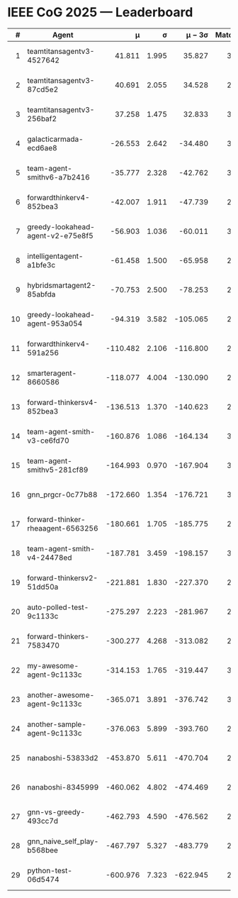 # IEEE CoG 2025 — Leaderboard

| # | Agent | μ | σ | μ − 3σ | Matches | Updated |
|---:|---|---:|---:|---:|---:|---|
| 1 | teamtitansagentv3-4527642 | 41.811 | 1.995 | 35.827 | 3280 | 2025-08-18 11:52 |
| 2 | teamtitansagentv3-87cd5e2 | 40.691 | 2.055 | 34.528 | 2892 | 2025-08-18 11:52 |
| 3 | teamtitansagentv3-256baf2 | 37.258 | 1.475 | 32.833 | 3172 | 2025-08-18 11:52 |
| 4 | galacticarmada-ecd6ae8 | -26.553 | 2.642 | -34.480 | 3280 | 2025-08-18 11:52 |
| 5 | team-agent-smithv6-a7b2416 | -35.777 | 2.328 | -42.762 | 3020 | 2025-08-18 11:52 |
| 6 | forwardthinkerv4-852bea3 | -42.007 | 1.911 | -47.739 | 2465 | 2025-08-18 11:52 |
| 7 | greedy-lookahead-agent-v2-e75e8f5 | -56.903 | 1.036 | -60.011 | 3056 | 2025-08-18 11:52 |
| 8 | intelligentagent-a1bfe3c | -61.458 | 1.500 | -65.958 | 2529 | 2025-08-18 11:52 |
| 9 | hybridsmartagent2-85abfda | -70.753 | 2.500 | -78.253 | 2975 | 2025-08-18 11:52 |
| 10 | greedy-lookahead-agent-953a054 | -94.319 | 3.582 | -105.065 | 2956 | 2025-08-18 11:52 |
| 11 | forwardthinkerv4-591a256 | -110.482 | 2.106 | -116.800 | 2689 | 2025-08-18 11:52 |
| 12 | smarteragent-8660586 | -118.077 | 4.004 | -130.090 | 2737 | 2025-08-18 11:52 |
| 13 | forward-thinkersv4-852bea3 | -136.513 | 1.370 | -140.623 | 2437 | 2025-08-18 11:52 |
| 14 | team-agent-smith-v3-ce6fd70 | -160.876 | 1.086 | -164.134 | 3472 | 2025-08-18 11:52 |
| 15 | team-agent-smithv5-281cf89 | -164.993 | 0.970 | -167.904 | 3140 | 2025-08-18 11:52 |
| 16 | gnn_prgcr-0c77b88 | -172.660 | 1.354 | -176.721 | 3170 | 2025-08-18 11:52 |
| 17 | forward-thinker-rheaagent-6563256 | -180.661 | 1.705 | -185.775 | 2922 | 2025-08-18 11:52 |
| 18 | team-agent-smith-v4-24478ed | -187.781 | 3.459 | -198.157 | 3272 | 2025-08-18 11:52 |
| 19 | forward-thinkersv2-51dd50a | -221.881 | 1.830 | -227.370 | 2982 | 2025-08-18 11:52 |
| 20 | auto-polled-test-9c1133c | -275.297 | 2.223 | -281.967 | 2460 | 2025-08-18 11:52 |
| 21 | forward-thinkers-7583470 | -300.277 | 4.268 | -313.082 | 2780 | 2025-08-18 11:52 |
| 22 | my-awesome-agent-9c1133c | -314.153 | 1.765 | -319.447 | 3300 | 2025-08-18 11:52 |
| 23 | another-awesome-agent-9c1133c | -365.071 | 3.891 | -376.742 | 3360 | 2025-08-18 11:52 |
| 24 | another-sample-agent-9c1133c | -376.063 | 5.899 | -393.760 | 2860 | 2025-08-18 11:52 |
| 25 | nanaboshi-53833d2 | -453.870 | 5.611 | -470.704 | 2480 | 2025-08-18 11:52 |
| 26 | nanaboshi-8345999 | -460.062 | 4.802 | -474.469 | 2660 | 2025-08-18 11:52 |
| 27 | gnn-vs-greedy-493cc7d | -462.793 | 4.590 | -476.562 | 2600 | 2025-08-18 11:52 |
| 28 | gnn_naive_self_play-b568bee | -467.797 | 5.327 | -483.779 | 2680 | 2025-08-18 11:52 |
| 29 | python-test-06d5474 | -600.976 | 7.323 | -622.945 | 2410 | 2025-08-18 11:52 |
